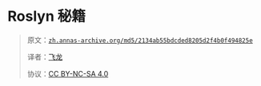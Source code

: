 # Roslyn 秘籍

> 原文：[`zh.annas-archive.org/md5/2134ab55bdcded8205d2f4b0f494825e`](https://zh.annas-archive.org/md5/2134ab55bdcded8205d2f4b0f494825e)
> 
> 译者：[飞龙](https://github.com/wizardforcel)
> 
> 协议：[CC BY-NC-SA 4.0](http://creativecommons.org/licenses/by-nc-sa/4.0/)